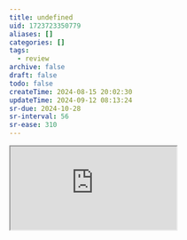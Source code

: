```yaml
---
title: undefined
uid: 1723723350779
aliases: []
categories: []
tags:
  - review
archive: false
draft: false
todo: false
createTime: 2024-08-15 20:02:30
updateTime: 2024-09-12 08:13:24
sr-due: 2024-10-28
sr-interval: 56
sr-ease: 310
---
```


<iframe
  class="iframe_full"
  src="https://dict.youdao.com/result?word=undefined&lang=en"
>
</iframe>
